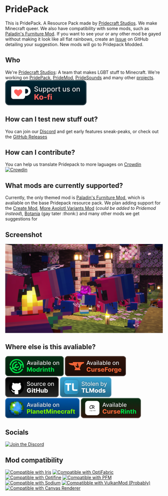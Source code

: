 <!-- Cuties -->
# PridePack
This is PridePack. A Resource Pack made by [Pridecraft Studios](https://github.com/pridecraft-studios). We make Minecraft queer.
We also have compatibility with some mods, such as [Paladin's Furniture Mod](https://modrinth.com/mod/paladins-furniture). If you want to see your  or any other mod be gayed without making it look like all flat rainbows, create an [Issue](https://github.com/Pridecraft-Studios/pridepack-modded/issues/new) on GitHub detailing your suggestion. New mods will go to Pridepack Modded.
## Who
We're [Pridecraft Studios](https://pridepack.gay): A team that makes LGBT stuff to Minecraft. We're working on [PridePack](https://github.com/Pridecraft-Studios/PridePack), [PrideMod](https://github.com/Pridecraft-Studios/PrideMod), [PrideSounds](https://github.com/Pridecraft-Studios/PrideSounds) and many other [projects](https://github.com/orgs/Pridecraft-Studios/repositories).
[![ko-fi](https://raw.githubusercontent.com/intergrav/devins-badges/1aec26abb75544baec37249f42008b2fcc0e731f/assets/cozy/donate/kofi-plural_vector.svg)](https://ko-fi.com/W7W4NLJWR)
## How can I test new stuff out?
You can join our [Discord](https://discord.pridecraft.gay) and get early features sneak-peaks, or check out the [GitHub Releases](https://github.com/pridecraft-studios/pridepack)
## How can I contribute?
You can help us translate Pridepack to more laguages on [Crowdin](https://crowdin.com/project/pridepack/settings)
[![Crowdin](https://badges.crowdin.net/pridepack/localized.svg)](https://crowdin.com/project/pridepack)
## What mods are currently supported?
Currently, the only themed mod is [Paladin's Furniture Mod](https://modrinth.com/mod/paladins-furniture), which is avaliable on the base Pridepack resource pack.
We plan adding support for the [Create Mod](https://modrinth.com/mod/create), [More Axolotl Variants Mod](https://modrinth.com/mod/mavm) (*could be added to Pridemod instead*), [Botania](https://modrinth.com/mod/botania) (gay tater :thonk:) and many other mods we get suggestions for
## Screenshot
<img src="https://github.com/Nu-Git/blurryface/blob/main/pridecraft/5.0/images/description/BIIS%20EVERYWHERE.png?raw=true">

## Where else is this avaliable?
[![Get on Modrinth](https://github.com/Nu-Git/blurrybadges/blob/main/badges/64h/Avaliable%20on%20Modrinth.png?raw=true)](https://modrinth.com/resourcepack/pridepack) [![Get on CurseForge](https://github.com/Nu-Git/blurrybadges/blob/main/badges/64h/curseforge_vector%201.png?raw=true)](https://www.curseforge.com/minecraft/texture-packs/pride-pack) [![Get on GitHub](https://github.com/Nu-Git/blurrybadges/blob/main/badges/64h/Avaliable%20on%20Github.png?raw=true)](https://github.com/Pridecraft-Studios/pridepack) [![Stolen by TLMods](https://github.com/Nu-Git/blurrybadges/blob/main/badges/64h/Stolen%20By%20TLMods.png?raw=true)](https://tlmods.org/en/resourcepacks/pride-pack-v3/) [![Get on PMC](https://github.com/Nu-Git/blurrybadges/blob/main/badges/64h/Avaliable%20On%20PMC.png?raw=true)](https://www.planetminecraft.com/member/canalnu/) [
![Get on CurseRinth](https://github.com/Nu-Git/blurrybadges/blob/main/badges/64h/Avaliable%20on%20Curserinth.png?raw=true)](https://curserinth.kuylar.dev/resourcepack/respack__pride-pack)
## Socials
[![Join the Discord](https://github.com/Nu-Git/questionmark-badges/blob/main/badges/1Xpng/Join%20the%20Discord@1x.png?raw=true)](https://discord.pridecraft.gay)
## Mod compatibility
[![Compatible with Iris](https://github.com/Nu-Git/questionmark-badges/blob/main/badges/1Xpng/Compatible%20with%20Iris%20Shaders@1x-1.png?raw=true)](https://irisshaders.net/) [![Compatible with OptiFabric](https://github.com/Nu-Git/questionmark-badges/blob/main/badges/1Xpng/Compatible%20with%20Optifabric@1x.png?raw=true)](https://www.curseforge.com/minecraft/mc-mods/optifabric) [![Compatible with Optifine](https://github.com/Nu-Git/questionmark-badges/blob/main/badges/1Xpng/Compatible%20with%20Optifine@1x.png?raw=true)](https://optifine.net)
[![Compatible with PFM](https://github.com/Nu-Git/questionmark-badges/blob/main/badges/1Xpng/Compatible%20with%20PFM@1x.png?raw=true)](https://modrinth.com/mod/paladins-furniture) [![Compatible with Sodium](https://github.com/Nu-Git/questionmark-badges/blob/main/badges/1Xpng/Compatible%20with%20Sodium@1x.png?raw=true)](https://modrinth.com/mod/sodium)
[![Compatibble with VulkanMod (Probably)](https://github.com/Nu-Git/questionmark-badges/blob/main/pridepack-4.20/Compatible%20with%20VulkanMod.png?raw=true)](https://modrinth.com/mod/vulkanmod) [![Compatible with Canvas Renderer](https://github.com/Nu-Git/questionmark-badges/blob/main/pridepack-4.20/Compatible%20with%20Canvas.png?raw=true)](https://modrinth.com/mod/canvas)

<!--stackedit_data:
eyJoaXN0b3J5IjpbLTc1MzY2Mzk1LC0xMzQyMTAyMDk5LDExOT
Q3OTE1NjNdfQ==
-->